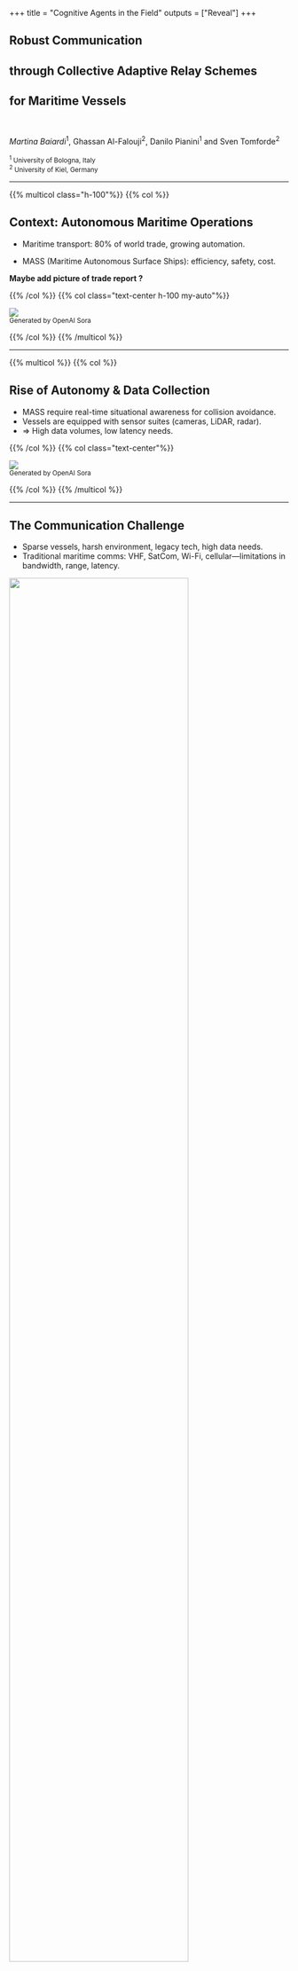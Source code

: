 +++
title = "Cognitive Agents in the Field"
outputs = ["Reveal"]
+++

## Robust Communication 
## through Collective Adaptive Relay Schemes
## for Maritime Vessels

<br />

*Martina Baiardi*<sup>1</sup>, Ghassan Al-Falouji<sup>2</sup>, Danilo Pianini<sup>1</sup> and Sven Tomforde<sup>2</sup>
<br />
<br /><small>
<sup>1</sup> University of Bologna, Italy <br/>
<sup>2</sup> University of Kiel, Germany <br/>
</small>

---


{{% multicol class="h-100"%}}
{{% col %}}

## Context: Autonomous Maritime Operations


* Maritime transport: 80% of world trade, growing automation.

* MASS (Maritime Autonomous Surface Ships): efficiency, safety, cost.

**Maybe add picture of trade report ?**

{{% /col %}}
{{% col class="text-center h-100 my-auto"%}}


<!-- <img src="images/futuristic-smart-city-with-5g-global-network-technology.jpg" width=60% /> -->

<img src="images/cargo_sailing_world.mp4.gif" class="w-100 h-100" /><br />
<small>Generated by OpenAI Sora</small>

{{% /col %}}
{{% /multicol %}}

---

{{% multicol %}}
{{% col %}}

## Rise of Autonomy & Data Collection

 * MASS require real-time situational awareness for collision avoidance.
 * Vessels are equipped with sensor suites (cameras, LiDAR, radar).
 * => High data volumes, low latency needs.

{{% /col %}}
{{% col class="text-center"%}}

<img src="images/vessels_sensors.gif" class="w-100 h-100" /><br />
<small>Generated by OpenAI Sora</small>

{{% /col %}}
{{% /multicol %}}

---

## The Communication Challenge


 * Sparse vessels, harsh environment, legacy tech, high data needs.
 * Traditional maritime comms: VHF, SatCom, Wi-Fi, cellular—limitations in bandwidth, range, latency.

<img src="images/bandwidth_decay.svg" width=80% />

---

## Need for Robust, Adaptive Communication

{{% multicol %}}
{{% col %}}

 * Real-time ops, emergency, regulatory needs.

{{% /col %}}
{{% col class="text-center"%}}

 * Visual: IDK maybe a ship in distress needing urgent assistance?


 {{% /col %}}
{{% /multicol %}}

---

## Proposed Solution: Adaptive, decentralized relay schemes.

{{% multicol %}}
{{% col %}}

MST-based and cluster-based relays, aggregate programming, simulation validation.

{{% /col %}}
{{% col class="text-center"%}}



<img src="images/baseline1.svg" width=30% class="preview-border"/>
<img src="images/baseline2.svg" width=30% class="preview-border"/><br/>
<img src="images/baseline3.svg" width=30% class="preview-border"/>
<img src="images/csc.svg" width=30% class="preview-border"/>

{{% /col %}}
{{% /multicol %}}

---

## Aggregate Programming: Quick introduction

{{% multicol %}}
{{% col %}}

Macro-programming, computational fields, self-organization.

{{% /col %}}
{{% col class="text-center"%}}

<img src="images/macro-swarm-7.gif" width=100% />

{{% /col %}}
{{% /multicol %}}

---

## Baseline Relay Mechanism

{{% multicol %}}
{{% col %}}

{{% /col %}}
{{% col class="col-4"%}}

<div style="text-align:right;">
<img src="images/baseline1.svg" class="preview-border zoom-in" style="transform-origin: bottom right;"/>
<img src="images/baseline2.svg" width=20% class="preview-border" style="vertical-align:bottom;"/>
</div>
<div style="text-align:right;">
<img src="images/baseline3.svg" width=20% class="preview-border" />
<img src="images/csc.svg" width=20% class="preview-border" style="text-align:right;"/>
</div>

{{% /col %}}
{{% /multicol %}}

---

## Distance-based Multi-Relay

{{% multicol %}}
{{% col %}}

Each vessel relays to the geographically closest station.

{{% /col %}}
{{% col class="text-center col-4"%}}

<div style="text-align:left;">
<img src="images/baseline1.svg" width=20% class="preview-border"/>
<img src="images/baseline2.svg" class="zoom-in preview-border" style="transform-origin: bottom left; vertical-align:bottom;"/>
</div>
<div style="text-align:left;">
<img src="images/baseline3.svg" width=20% class="preview-border" />
<img src="images/csc.svg" width=20% class="preview-border" style="text-align:right;"/>
</div>

{{% /col %}}
{{% /multicol %}}

---

## Data Rate-based Multi-Relay

{{% multicol %}}
{{% col %}}

Relays chosen to maximize data rate, not just distance.


{{% /col %}}
{{% col class="text-center col-4"%}}

<div style="text-align:right;">
<img src="images/baseline1.svg" width=20% class="preview-border"/>
<img src="images/baseline2.svg" width=20% class="preview-border " />
</div>
<div style="text-align:right;">
<img src="images/baseline3.svg" class="zoom-in preview-border" style="transform-origin: top right;"/>
<img src="images/csc.svg" width=20% class="preview-border" style="vertical-align: top;"/>
</div>

{{% /col %}}
{{% /multicol %}}

---

## Collective Summarisation Clusters (CSC)

{{% multicol %}}
{{% col %}}

Vessels form clusters, leader summarizes and relays data.


{{% /col %}}
{{% col class="text-center col-4"%}}

<div style="text-align:left;">
<img src="images/baseline1.svg" width=20% class="preview-border"/>
<img src="images/baseline2.svg" width=20% class="preview-border"/>
</div>
<div style="text-align:left;">
<img src="images/baseline3.svg" width=20% class="preview-border" style="vertical-align:top;"/>
<img src="images/csc.svg" class="zoom-in preview-border" style="transform-origin: top left; text-align:right;"/>
</div>

{{% /col %}}
{{% /multicol %}}

---

## Simulation Setup
{{% multicol %}}
{{% col %}}

* Real-world data (Kiel Fjord), simulation environment, vessel equipment.

{{% /col %}}
{{% col class="text-center"%}}

<img src="images/simulation.gif" width=80% />

{{% /col %}}
{{% /multicol %}}

---

## Evaluation Metrics
Data rate, reduction factor, cluster size, singleton clusters.
Visual: List with icons, metric definitions.

---

## Results: Quick discussion
* CSC outperforms others, even with few 5G-equipped vessels.
* Cluster size, reduction factor, number of clusters.

---

## Limitations & Future Work
Data, corner cases, security, summarization, weather, ML adaptation.
Visual: Roadmap, question marks, icons for each limitation.

---

## Conclusion
Recap: Cluster-based relays, 5G impact, scalability, real-world value.
Visual: Summary graphic, key takeaway.
